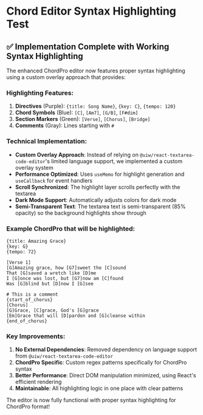# Chord Editor Syntax Highlighting Test

## ✅ Implementation Complete with Working Syntax Highlighting

The enhanced ChordPro editor now features proper syntax highlighting using a custom overlay approach that provides:

### Highlighting Features:
1. **Directives** (Purple): `{title: Song Name}`, `{key: C}`, `{tempo: 120}`
2. **Chord Symbols** (Blue): `[C]`, `[Am7]`, `[G/B]`, `[F#dim]`
3. **Section Markers** (Green): `[Verse]`, `[Chorus]`, `[Bridge]`
4. **Comments** (Gray): Lines starting with `#`

### Technical Implementation:
- **Custom Overlay Approach**: Instead of relying on `@uiw/react-textarea-code-editor`'s limited language support, we implemented a custom overlay system
- **Performance Optimized**: Uses `useMemo` for highlight generation and `useCallback` for event handlers
- **Scroll Synchronized**: The highlight layer scrolls perfectly with the textarea
- **Dark Mode Support**: Automatically adjusts colors for dark mode
- **Semi-Transparent Text**: The textarea text is semi-transparent (85% opacity) so the background highlights show through

### Example ChordPro that will be highlighted:
```
{title: Amazing Grace}
{key: G}
{tempo: 72}

[Verse 1]
[G]Amazing grace, how [G7]sweet the [C]sound
That [G]saved a wretch like [D]me
I [G]once was lost, but [G7]now am [C]found
Was [G]blind but [D]now I [G]see

# This is a comment
{start_of_chorus}
[Chorus]
[G]Grace, [C]grace, God's [G]grace
[Em]Grace that will [D]pardon and [G]cleanse within
{end_of_chorus}
```

### Key Improvements:
1. **No External Dependencies**: Removed dependency on language support from `@uiw/react-textarea-code-editor`
2. **ChordPro Specific**: Custom regex patterns specifically for ChordPro syntax
3. **Better Performance**: Direct DOM manipulation minimized, using React's efficient rendering
4. **Maintainable**: All highlighting logic in one place with clear patterns

The editor is now fully functional with proper syntax highlighting for ChordPro format!